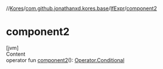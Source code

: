 //[Kores](../../index.md)/[com.github.jonathanxd.kores.base](../index.md)/[IfExpr](index.md)/[component2](component2.md)



# component2  
[jvm]  
Content  
operator fun [component2](component2.md)(): [Operator.Conditional](../../com.github.jonathanxd.kores.operator/-operator/-conditional/index.md)  




